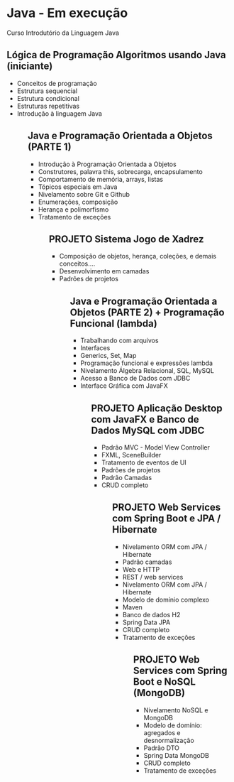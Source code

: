 # Java - Em execução
Curso Introdutório da Linguagem Java

## Lógica de Programação Algoritmos usando Java (iniciante)

<ul>
<li>Conceitos de programação
<li>Estrutura sequencial
<li>Estrutura condicional
<li>Estruturas repetitivas
<li>Introdução à linguagem Java
<ul>
  
## Java e Programação Orientada a Objetos (PARTE 1)

<ul>
<li>Introdução à Programação Orientada a Objetos
<li>Construtores, palavra this, sobrecarga, encapsulamento
<li>Comportamento de memória, arrays, listas
<li>Tópicos especiais em Java
<li>Nivelamento sobre Git e Github
<li>Enumerações, composição
<li>Herança e polimorfismo
<li>Tratamento de exceções
<ul>
  
## PROJETO Sistema Jogo de Xadrez

<ul>
<li>Composição de objetos, herança, coleções, e demais conceitos....
<li>Desenvolvimento em camadas
<li>Padrões de projetos
<ul>

## Java e Programação Orientada a Objetos (PARTE 2) + Programação Funcional (lambda)

<ul>
<li>Trabalhando com arquivos
<li>Interfaces
<li>Generics, Set, Map
<li>Programação funcional e expressões lambda
<li>Nivelamento Álgebra Relacional, SQL, MySQL
<li>Acesso a Banco de Dados com JDBC
<li>Interface Gráfica com JavaFX
<ul>

## PROJETO Aplicação Desktop com JavaFX e Banco de Dados MySQL com JDBC

<ul>
<li>Padrão MVC - Model View Controller
<li>FXML, SceneBuilder
<li>Tratamento de eventos de UI
<li>Padrões de projetos
<li>Padrão Camadas
<li>CRUD completo
<ul>

## PROJETO Web Services com Spring Boot e JPA / Hibernate

<ul>
<li>Nivelamento ORM com JPA / Hibernate
<li>Padrão camadas
<li>Web e HTTP
<li>REST / web services
<li>Nivelamento ORM com JPA / Hibernate
<li>Modelo de domínio complexo
<li>Maven
<li>Banco de dados H2
<li>Spring Data JPA
<li>CRUD completo
<li>Tratamento de exceções
<ul>
  
## PROJETO Web Services com Spring Boot e NoSQL (MongoDB)
  
<ul>
<li>Nivelamento NoSQL e MongoDB
<li>Modelo de domínio: agregados e desnormalização
<li>Padrão DTO
<li>Spring Data MongoDB
<li>CRUD completo
<li>Tratamento de exceções
<ul>
